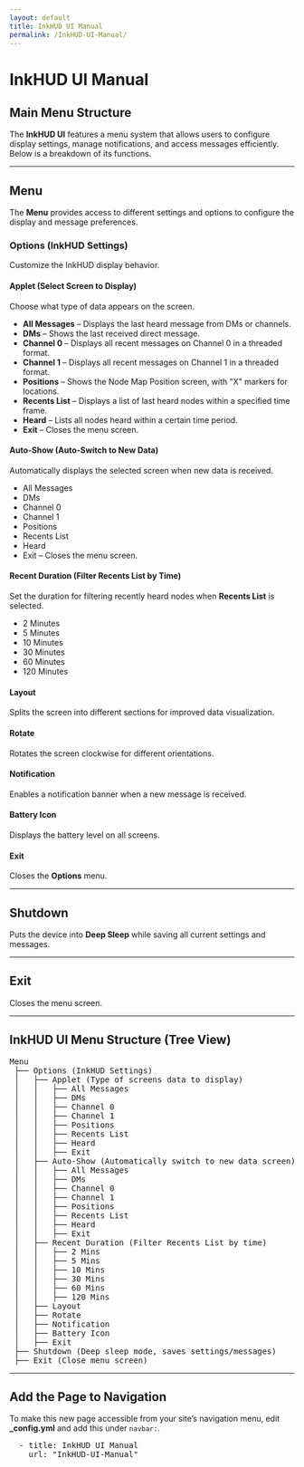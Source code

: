 ```yaml
---
layout: default
title: InkHUD UI Manual
permalink: /InkHUD-UI-Manual/
---
```


<h1>InkHUD UI Manual</h1>

<h2>Main Menu Structure</h2>
<p>The <strong>InkHUD UI</strong> features a menu system that allows users to configure display settings, manage notifications, and access messages efficiently. Below is a breakdown of its functions.</p>

<hr>

<h2>Menu</h2>
<p>The <strong>Menu</strong> provides access to different settings and options to configure the display and message preferences.</p>

<h3>Options (InkHUD Settings)</h3>
<p>Customize the InkHUD display behavior.</p>

<h4>Applet (Select Screen to Display)</h4>
<p>Choose what type of data appears on the screen.</p>
<ul>
    <li><strong>All Messages</strong> – Displays the last heard message from DMs or channels.</li>
    <li><strong>DMs</strong> – Shows the last received direct message.</li>
    <li><strong>Channel 0</strong> – Displays all recent messages on Channel 0 in a threaded format.</li>
    <li><strong>Channel 1</strong> – Displays all recent messages on Channel 1 in a threaded format.</li>
    <li><strong>Positions</strong> – Shows the Node Map Position screen, with "X" markers for locations.</li>
    <li><strong>Recents List</strong> – Displays a list of last heard nodes within a specified time frame.</li>
    <li><strong>Heard</strong> – Lists all nodes heard within a certain time period.</li>
    <li><strong>Exit</strong> – Closes the menu screen.</li>
</ul>

<h4>Auto-Show (Auto-Switch to New Data)</h4>
<p>Automatically displays the selected screen when new data is received.</p>
<ul>
    <li>All Messages</li>
    <li>DMs</li>
    <li>Channel 0</li>
    <li>Channel 1</li>
    <li>Positions</li>
    <li>Recents List</li>
    <li>Heard</li>
    <li>Exit – Closes the menu screen.</li>
</ul>

<h4>Recent Duration (Filter Recents List by Time)</h4>
<p>Set the duration for filtering recently heard nodes when <strong>Recents List</strong> is selected.</p>
<ul>
    <li>2 Minutes</li>
    <li>5 Minutes</li>
    <li>10 Minutes</li>
    <li>30 Minutes</li>
    <li>60 Minutes</li>
    <li>120 Minutes</li>
</ul>

<h4>Layout</h4>
<p>Splits the screen into different sections for improved data visualization.</p>

<h4>Rotate</h4>
<p>Rotates the screen clockwise for different orientations.</p>

<h4>Notification</h4>
<p>Enables a notification banner when a new message is received.</p>

<h4>Battery Icon</h4>
<p>Displays the battery level on all screens.</p>

<h4>Exit</h4>
<p>Closes the <strong>Options</strong> menu.</p>

<hr>

<h2>Shutdown</h2>
<p>Puts the device into <strong>Deep Sleep</strong> while saving all current settings and messages.</p>

<hr>

<h2>Exit</h2>
<p>Closes the menu screen.</p>

<hr>

<h2>InkHUD UI Menu Structure (Tree View)</h2>

<pre>
Menu  
 ├── Options (InkHUD Settings)  
 │   ├── Applet (Type of screens data to display)  
 │   │   ├── All Messages  
 │   │   ├── DMs  
 │   │   ├── Channel 0  
 │   │   ├── Channel 1  
 │   │   ├── Positions  
 │   │   ├── Recents List  
 │   │   ├── Heard  
 │   │   ├── Exit  
 │   ├── Auto-Show (Automatically switch to new data screen)  
 │   │   ├── All Messages  
 │   │   ├── DMs  
 │   │   ├── Channel 0  
 │   │   ├── Channel 1  
 │   │   ├── Positions  
 │   │   ├── Recents List  
 │   │   ├── Heard  
 │   │   ├── Exit  
 │   ├── Recent Duration (Filter Recents List by time)  
 │   │   ├── 2 Mins  
 │   │   ├── 5 Mins  
 │   │   ├── 10 Mins  
 │   │   ├── 30 Mins  
 │   │   ├── 60 Mins  
 │   │   ├── 120 Mins  
 │   ├── Layout  
 │   ├── Rotate  
 │   ├── Notification  
 │   ├── Battery Icon  
 │   ├── Exit  
 ├── Shutdown (Deep sleep mode, saves settings/messages)  
 ├── Exit (Close menu screen)  
</pre>

<hr>

<h2>Add the Page to Navigation</h2>
<p>To make this new page accessible from your site’s navigation menu, edit <strong>_config.yml</strong> and add this under <code>navbar:</code>.</p>

<pre>
  - title: InkHUD UI Manual
    url: "InkHUD-UI-Manual"
</pre>
